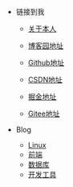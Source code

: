 - 链接到我 

  * [关于本人](blog\关于本人\关于本人.md) 

  * [博客园地址](https://www.cnblogs.com/chatBlog)
  * [Github地址](https://github.com/wwwqqqzzz)
  * [CSDN地址](https://blog.csdn.net/weixin_52521191?spm=1010.2135.3001.5343)
  * [掘金地址](https://juejin.cn/user/2770425031690333/posts)
  * [Gitee地址](https://gitee.com/wqz0727)




- Blog
  - [Linux](归档/Linux)
  - [前端](归档/前端.md)
  - [数据库](归档/数据库.md)
  - [开发工具](归档/开发工具.md)
